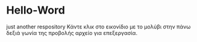 # Hello-Word
just another respository
Κάντε κλικ στο  εικονίδιο με το μολύβι στην πάνω δεξιά γωνία της προβολής αρχείο για επεξεργασία.
